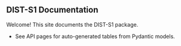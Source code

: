 ## DIST-S1 Documentation

Welcome! This site documents the DIST-S1 package.

- See API pages for auto-generated tables from Pydantic models.

